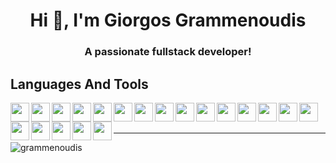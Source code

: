 <h1 align="center">Hi 👋, I'm Giorgos Grammenoudis</h1>
<h3 align="center">A passionate fullstack developer!</h3>

<h2> Languages And Tools </h2>
<img align="left" width="30px" src="https://cdn.jsdelivr.net/gh/devicons/devicon/icons/react/react-original.svg" />
<img align="left" width="30px" src="https://cdn.jsdelivr.net/gh/devicons/devicon/icons/spring/spring-original.svg" />
<img align="left" width="30px" src="https://cdn.jsdelivr.net/gh/devicons/devicon/icons/express/express-original.svg" />
<img align="left" width="30px" src="https://cdn.jsdelivr.net/gh/devicons/devicon/icons/tailwindcss/tailwindcss-plain.svg" />
<img align="left" width="30px" src="https://cdn.jsdelivr.net/gh/devicons/devicon/icons/nodejs/nodejs-original.svg" />
<img align="left" width="30px" src="https://cdn.jsdelivr.net/gh/devicons/devicon/icons/c/c-original.svg" />
<img align="left" width="30px" src="https://cdn.jsdelivr.net/gh/devicons/devicon/icons/cplusplus/cplusplus-original.svg" />
<img align="left" width="30px" src="https://cdn.jsdelivr.net/gh/devicons/devicon/icons/docker/docker-plain.svg" />
<img align="left" width="30px" src="https://cdn.jsdelivr.net/gh/devicons/devicon/icons/git/git-original.svg" />
<img align="left" width="30px" src="https://cdn.jsdelivr.net/gh/devicons/devicon/icons/graphql/graphql-plain.svg" />
<img align="left" width="30px" src="https://cdn.jsdelivr.net/gh/devicons/devicon/icons/lua/lua-original-wordmark.svg"/>
<img align="left" width="30px" src="https://cdn.jsdelivr.net/gh/devicons/devicon/icons/nginx/nginx-original.svg" />
<img align="left" width="30px" src="https://cdn.jsdelivr.net/gh/devicons/devicon/icons/nextjs/nextjs-original.svg" />
<img align="left" width="30px" src="https://cdn.jsdelivr.net/gh/devicons/devicon/icons/postgresql/postgresql-original.svg" />
<img align="left" width="30px" src="https://cdn.jsdelivr.net/gh/devicons/devicon/icons/redux/redux-original.svg" />
<img align="left" width="30px" src="https://cdn.jsdelivr.net/gh/devicons/devicon/icons/typescript/typescript-original.svg" />
<img align="left" width="30px" src="https://cdn.jsdelivr.net/gh/devicons/devicon/icons/vscode/vscode-original.svg" />
<img align="left" width="30px" src="https://cdn.jsdelivr.net/gh/devicons/devicon/icons/selenium/selenium-original.svg" />
<img align="left" width="30px" src="https://cdn.jsdelivr.net/gh/devicons/devicon/icons/redis/redis-original.svg" />
<img align="left" width="30px" src="https://cdn.jsdelivr.net/gh/devicons/devicon/icons/python/python-original.svg" />
<br>
<br>

---

<p><img align="center" src="https://github-readme-stats.vercel.app/api/top-langs/?username=grammenoudis&theme=tokyonight" alt="grammenoudis" /></p>



